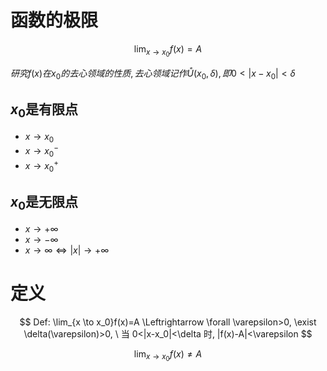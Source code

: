 # 函数的极限

$$
\lim_{x \to x_0} f(x) = A
$$

$研究f(x)在x_0的去心领域的性质, 去心领域记作 \mathring{U}(x_0, \delta), 即 0<|x-x_0|<\delta$

## $x_0$是有限点

* $x \to x_0$
* $x \to x_0^-$
* $x \to x_0^+$

## $x_0$是无限点

* $x \to +\infty$
* $x \to -\infty$
* $x \to \infty \Leftrightarrow |x| \to +\infty$

# 定义

$$
Def: \lim_{x \to x_0}f(x)=A \Leftrightarrow \forall \varepsilon>0, \exist \delta(\varepsilon)>0, \ 当 0<|x-x_0|<\delta 时, |f(x)-A|<\varepsilon
$$

$$
\lim_{x \to x_0}f(x)\neq A
$$